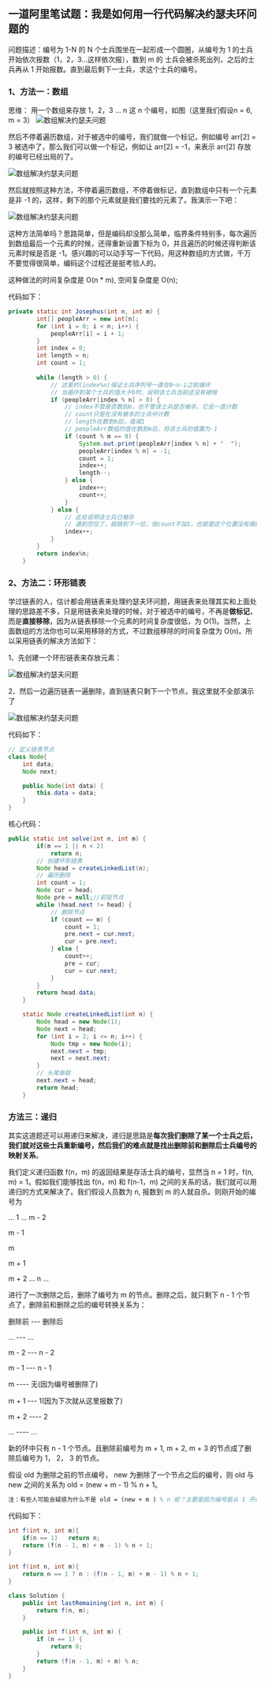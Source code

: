 ## 一道阿里笔试题：我是如何用一行代码解决约瑟夫环问题的

问题描述：编号为 1-N 的 N 个士兵围坐在一起形成一个圆圈，从编号为 1 的士兵开始依次报数（1，2，3...这样依次报），数到 m 的 士兵会被杀死出列，之后的士兵再从 1 开始报数。直到最后剩下一士兵，求这个士兵的编号。

### 1、方法一：数组
思维：
用一个数组来存放 1，2，3 ... n 这 n 个编号，如图（这里我们假设n = 6, m = 3）
![数组解决约瑟夫问题](./images/约瑟夫问题/约瑟夫问题1.jpg)

然后不停着遍历数组，对于被选中的编号，我们就做一个标记，例如编号 arr[2] = 3 被选中了，那么我们可以做一个标记，例如让 arr[2] = -1，来表示 arr[2] 存放的编号已经出局的了。

![数组解决约瑟夫问题](./images/约瑟夫问题/约瑟夫问题2.jpg)

然后就按照这种方法，不停着遍历数组，不停着做标记，直到数组中只有一个元素是非 -1 的，这样，剩下的那个元素就是我们要找的元素了。我演示一下吧：

![数组解决约瑟夫问题](./images/约瑟夫问题/约瑟夫问题3.jpg)

这种方法简单吗？思路简单，但是编码却没那么简单，临界条件特别多，每次遍历到数组最后一个元素的时候，还得重新设置下标为 0，并且遍历的时候还得判断该元素时候是否是 -1。感兴趣的可以动手写一下代码，用这种数组的方式做，千万不要觉得很简单，编码这个过程还是挺考验人的。

这种做法的时间复杂度是 O(n * m), 空间复杂度是 O(n);

代码如下：

```java
private static int Josephus(int n, int m) {
	    int[] peopleArr = new int[n];
	    for (int i = 0; i < n; i++) {
	        peopleArr[i] = i + 1;
	    }
	    int index = 0;
	    int length = n;
	    int count = 1;
	
	    while (length > 0) {
            // 这里的(index%n)保证士兵序列号一直在0~n-1之前循环
            // 当循环到某个士兵的值大于0时，说明该士兵当前还没有被啥
	        if (peopleArr[index % n] > 0) {
                // index不管是否数到m，也不管该士兵是否被杀，它会一直计数
                // count只是在没有被杀的士兵中计数
                // length在数到m后，值减1
                // peopleArr数组的值在数到m后，将该士兵的值置为-1
                if (count % m == 0) {
	                System.out.print(peopleArr[index % n] + "  ");
	                peopleArr[index % n] = -1;
	                count = 1;
	                index++;
	                length--;
	            } else {
	                index++;
	                count++;
	            }
	        } else { 
                // 此处说明该士兵已被杀
	            // 遇到空位了，就跳到下一位，但count不加1，也就是这个位置没有报数
	            index++;
	        }
	    }
	    return index%n;
	}
```

### 2、方法二：环形链表

学过链表的人，估计都会用链表来处理约瑟夫环问题，用链表来处理其实和上面处理的思路差不多，只是用链表来处理的时候，对于被选中的编号，不再是**做标记**，而是**直接移除**，因为从链表移除一个元素的时间复杂度很低，为 O(1)。当然，上面数组的方法你也可以采用移除的方式，不过数组移除的时间复杂度为 O(n)。所以采用链表的解决方法如下：

1、先创建一个环形链表来存放元素：

![数组解决约瑟夫问题](./images/约瑟夫问题/约瑟夫问题4.jpg)

2、然后一边遍历链表一遍删除，直到链表只剩下一个节点，我这里就不全部演示了

![数组解决约瑟夫问题](./images/约瑟夫问题/约瑟夫问题5.jpg)

代码如下：

```java
// 定义链表节点
class Node{
    int data;
    Node next;

    public Node(int data) {
        this.data = data;
    }
}
```

核心代码：

```java
public static int solve(int n, int m) {
        if(m == 1 || n < 2)
            return n;
        // 创建环形链表
        Node head = createLinkedList(n);
        // 遍历删除
        int count = 1;
        Node cur = head;
        Node pre = null;//前驱节点
        while (head.next != head) {
            // 删除节点
            if (count == m) {
                count = 1;
                pre.next = cur.next;
                cur = pre.next;
            } else {
                count++;
                pre = cur;
                cur = cur.next;
            }
        }
        return head.data;
    }

    static Node createLinkedList(int n) {
        Node head = new Node(1);
        Node next = head;
        for (int i = 2; i <= n; i++) {
            Node tmp = new Node(i);
            next.next = tmp;
            next = next.next;
        }
        // 头尾串联
        next.next = head;
        return head;
    }
```

### 方法三：递归

其实这道题还可以用递归来解决，递归是思路是**每次我们删除了某一个士兵之后，我们就对这些士兵重新编号，然后我们的难点就是找出删除前和删除后士兵编号的映射关系**。

我们定义递归函数 f(n，m) 的返回结果是存活士兵的编号，显然当 n = 1 时，f(n, m) = 1。假如我们能够找出 f(n，m) 和 f(n-1，m) 之间的关系的话，我们就可以用递归的方式来解决了。我们假设人员数为 n, 报数到 m 的人就自杀。则刚开始的编号为

… 1 ... m - 2

m - 1

m

m + 1

m + 2 ... n …

进行了一次删除之后，删除了编号为 m 的节点。删除之后，就只剩下 n - 1 个节点了，删除前和删除之后的编号转换关系为：

删除前 --- 删除后

… --- …

m - 2 --- n - 2

m - 1 --- n - 1

m ---- 无(因为编号被删除了)

m + 1 --- 1(因为下次就从这里报数了)

m + 2 ---- 2

… ---- …

新的环中只有 n - 1 个节点。且删除前编号为 m + 1, m + 2, m + 3 的节点成了删除后编号为 1， 2， 3 的节点。

假设 old 为删除之前的节点编号， new 为删除了一个节点之后的编号，则 old 与 new 之间的关系为 old = (new + m - 1) % n + 1。

```tex
注：有些人可能会疑惑为什么不是 old = (new + m ) % n 呢？主要是因为编号是从 1 开始的，而不是从 0 开始的。如果 new + m == n的话，会导致最后的计算结果为 old = 0。所以 old = (new + m - 1) % n + 1. 这样，我们就得出 f(n, m) 与 f(n - 1, m)之间的关系了，而 f(1, m) = 1.所以我们可以采用递归的方式来做。
```

代码如下：

```java
int f(int n, int m){
    if(n == 1)   return n;
    return (f(n - 1, m) + m - 1) % n + 1;
}

int f(int n, int m){
    return n == 1 ? n : (f(n - 1, m) + m - 1) % n + 1;
}
```

```java
class Solution {
    public int lastRemaining(int n, int m) {
        return f(n, m);
    }

    public int f(int n, int m) {
        if (n == 1) {
            return 0;
        }
        return (f(n - 1, m) + m) % n;
    }
}
```


